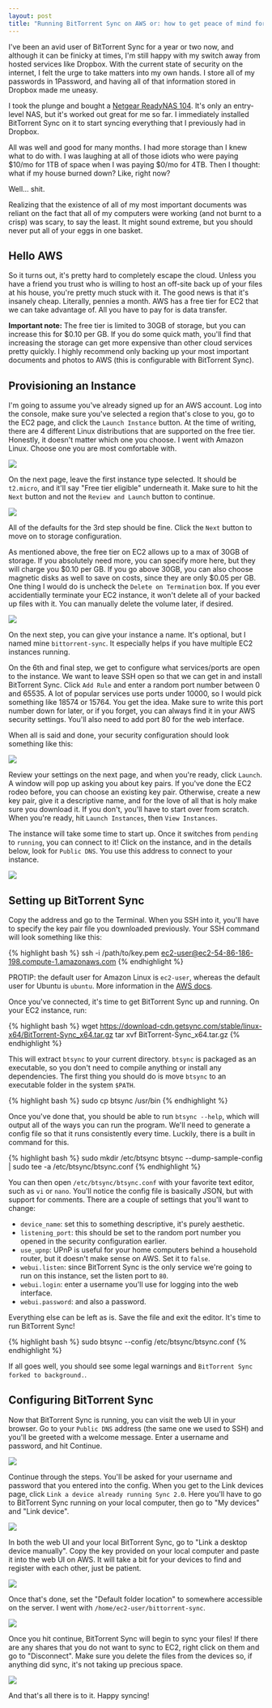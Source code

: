 ```yaml
---
layout: post
title: "Running BitTorrent Sync on AWS or: how to get peace of mind for pennies a month"
---
```


I've been an avid user of BitTorrent Sync for a year or two now, and although it can be finicky at times, I'm still happy with my switch away from hosted services like Dropbox. With the current state of security on the internet, I felt the urge to take matters into my own hands. I store all of my passwords in 1Password, and having all of that information stored in Dropbox made me uneasy.

I took the plunge and bought a [Netgear ReadyNAS 104](http://www.netgear.com/home/products/connected-storage/readynas.aspx). It's only an entry-level NAS, but it's worked out great for me so far. I immediately installed BitTorrent Sync on it to start syncing everything that I previously had in Dropbox.

All was well and good for many months. I had more storage than I knew what to do with. I was laughing at all of those idiots who were paying $10/mo for 1TB of space when I was paying $0/mo for 4TB. Then I thought: what if my house burned down? Like, right now?

Well... shit.

Realizing that the existence of all of my most important documents was reliant on the fact that all of my computers were working (and not burnt to a crisp) was scary, to say the least. It might sound extreme, but you should never put all of your eggs in one basket.

## Hello AWS

So it turns out, it's pretty hard to completely escape the cloud. Unless you have a friend you trust who is willing to host an off-site back up of your files at his house, you're pretty much stuck with it. The good news is that it's insanely cheap. Literally, pennies a month. AWS has a free tier for EC2 that we can take advantage of. All you have to pay for is data transfer.

**Important note:** The free tier is limited to 30GB of storage, but you can increase this for $0.10 per GB. If you do some quick math, you'll find that increasing the storage can get more expensive than other cloud services pretty quickly. I highly recommend only backing up your most important documents and photos to AWS (this is configurable with BitTorrent Sync).

## Provisioning an Instance

I'm going to assume you've already signed up for an AWS account. Log into the console, make sure you've selected a region that's close to you, go to the EC2 page, and click the `Launch Instance` button. At the time of writing, there are 4 different Linux distributions that are supported on the free tier. Honestly, it doesn't matter which one you choose. I went with Amazon Linux. Choose one you are most comfortable with.

![](/images/post-images/how-to-run-bittorrent-sync-on-aws/1.png)

On the next page, leave the first instance type selected. It should be `t2.micro`, and it'll say "Free tier eligible" underneath it. Make sure to hit the `Next` button and not the `Review and Launch` button to continue.

![](/images/post-images/how-to-run-bittorrent-sync-on-aws/2.png)

All of the defaults for the 3rd step should be fine. Click the `Next` button to move on to storage configuration.

As mentioned above, the free tier on EC2 allows up to a max of 30GB of storage. If you absolutely need more, you can specify more here, but they will charge you $0.10 per GB. If you go above 30GB, you can also choose magnetic disks as well to save on costs, since they are only $0.05 per GB. One thing I would do is uncheck the `Delete on Termination` box. If you ever accidentially terminate your EC2 instance, it won't delete all of your backed up files with it. You can manually delete the volume later, if desired.

![](/images/post-images/how-to-run-bittorrent-sync-on-aws/3.png)

On the next step, you can give your instance a name. It's optional, but I named mine `bittorrent-sync`. It especially helps if you have multiple EC2 instances running.

On the 6th and final step, we get to configure what services/ports are open to the instance. We want to leave SSH open so that we can get in and install BitTorrent Sync. Click `Add Rule` and enter a random port number between 0 and 65535. A lot of popular services use ports under 10000, so I would pick something like 18574 or 15764. You get the idea. Make sure to write this port number down for later, or if you forget, you can always find it in your AWS security settings. You'll also need to add port 80 for the web interface.

When all is said and done, your security configuration should look something like this:

![](/images/post-images/how-to-run-bittorrent-sync-on-aws/4.png)

Review your settings on the next page, and when you're ready, click `Launch`. A window will pop up asking you about key pairs. If you've done the EC2 rodeo before, you can choose an existing key pair. Otherwise, create a new key pair, give it a descriptive name, and for the love of all that is holy make sure you download it. If you don't, you'll have to start over from scratch. When you're ready, hit `Launch Instances`, then `View Instances`.

The instance will take some time to start up. Once it switches from `pending` to `running`, you can connect to it! Click on the instance, and in the details below, look for `Public DNS`. You use this address to connect to your instance.

![](/images/post-images/how-to-run-bittorrent-sync-on-aws/5.png)

## Setting up BitTorrent Sync

Copy the address and go to the Terminal.  When you SSH into it, you'll have to specify the key pair file you downloaded previously. Your SSH command will look something like this:

{% highlight bash %}
ssh -i /path/to/key.pem ec2-user@ec2-54-86-186-198.compute-1.amazonaws.com
{% endhighlight %}

PROTIP: the default user for Amazon Linux is `ec2-user`, whereas the default user for Ubuntu is `ubuntu`. More information in the [AWS docs](http://docs.aws.amazon.com/AWSEC2/latest/UserGuide/ec2-connect-to-instance-linux.html).

Once you've connected, it's time to get BitTorrent Sync up and running. On your EC2 instance, run:

{% highlight bash %}
wget https://download-cdn.getsync.com/stable/linux-x64/BitTorrent-Sync_x64.tar.gz
tar xvf BitTorrent-Sync_x64.tar.gz
{% endhighlight %}

This will extract `btsync` to your current directory. `btsync` is packaged as an executable, so you don't need to compile anything or install any dependencies. The first thing you should do is move `btsync` to an executable folder in the system `$PATH`.

{% highlight bash %}
sudo cp btsync /usr/bin
{% endhighlight %}

Once you've done that, you should be able to run `btsync --help`, which will output all of the ways you can run the program. We'll need to generate a config file so that it runs consistently every time. Luckily, there is a built in command for this.

{% highlight bash %}
sudo mkdir /etc/btsync
btsync --dump-sample-config | sudo tee -a /etc/btsync/btsync.conf
{% endhighlight %}

You can then open `/etc/btsync/btsync.conf` with your favorite text editor, such as `vi` or `nano`. You'll notice the config file is basically JSON, but with support for comments. There are a couple of settings that you'll want to change:

* `device_name`: set this to something descriptive, it's purely aesthetic.
* `listening_port`: this should be set to the random port number you opened in the security configuration earlier.
* `use_upnp`: UPnP is useful for your home computers behind a household router, but it doesn't make sense on AWS. Set it to `false`.
* `webui.listen`: since BitTorrent Sync is the only service we're going to run on this instance, set the listen port to `80`.
* `webui.login`: enter a username you'll use for logging into the web interface.
* `webui.password`: and also a password.

Everything else can be left as is. Save the file and exit the editor. It's time to run BitTorrent Sync!

{% highlight bash %}
sudo btsync --config /etc/btsync/btsync.conf
{% endhighlight %}

If all goes well, you should see some legal warnings and `BitTorrent Sync forked to background.`.

## Configuring BitTorrent Sync

Now that BitTorrent Sync is running, you can visit the web UI in your browser. Go to your `Public DNS` address (the same one we used to SSH) and you'll be greeted with a welcome message. Enter a username and password, and hit Continue.

![](/images/post-images/how-to-run-bittorrent-sync-on-aws/6.png)

Continue through the steps. You'll be asked for your username and password that you entered into the config. When you get to the Link devices page, click `Link a device already running Sync 2.0`. Here you'll have to go to BitTorrent Sync running on your local computer, then go to "My devices" and "Link device".

![](/images/post-images/how-to-run-bittorrent-sync-on-aws/7.png)

In both the web UI and your local BitTorrent Sync, go to "Link a desktop device manually". Copy the key provided on your local computer and paste it into the web UI on AWS. It will take a bit for your devices to find and register with each other, just be patient.

![](/images/post-images/how-to-run-bittorrent-sync-on-aws/8.png)

Once that's done, set the "Default folder location" to somewhere accessible on the server. I went with `/home/ec2-user/bittorrent-sync`.

![](/images/post-images/how-to-run-bittorrent-sync-on-aws/9.png)

Once you hit continue, BitTorrent Sync will begin to sync your files! If there are any shares that you do not want to sync to EC2, right click on them and go to "Disconnect". Make sure you delete the files from the devices so, if anything did sync, it's not taking up precious space.

![](/images/post-images/how-to-run-bittorrent-sync-on-aws/10.png)

And that's all there is to it. Happy syncing!
